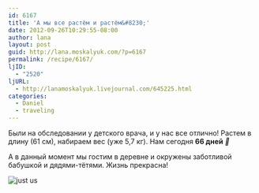 ```yaml
---
id: 6167
title: 'А мы все растём и растём&#8230;'
date: 2012-09-26T10:29:55-08:00
author: lana
layout: post
guid: http://lana.moskalyuk.com/?p=6167
permalink: /recipe/6167/
ljID:
  - "2520"
ljURL:
  - http://lanamoskalyuk.livejournal.com/645225.html
categories:
  - Daniel
  - traveling
---
```

Были на обследовании у детского врача, и у нас все отлично! Растем в длину (61 см), набираем вес (уже 5,7 кг). Нам сегодня **66 дней** _🙂_ 

А в данный момент мы гостим в деревне и окружены заботливой бабушкой и дядями-тётями. Жизнь прекрасна!

![just us](http://farm9.staticflickr.com/8031/8027175968_600d654fa7_c.jpg)